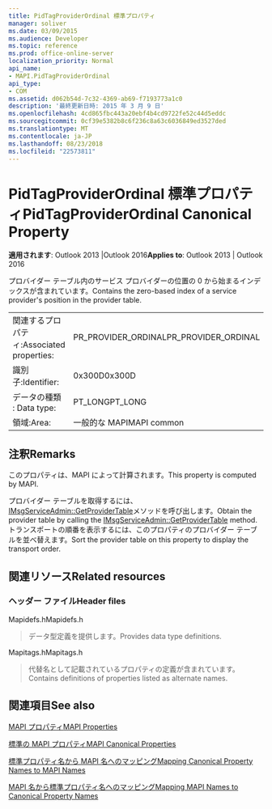 ```yaml
---
title: PidTagProviderOrdinal 標準プロパティ
manager: soliver
ms.date: 03/09/2015
ms.audience: Developer
ms.topic: reference
ms.prod: office-online-server
localization_priority: Normal
api_name:
- MAPI.PidTagProviderOrdinal
api_type:
- COM
ms.assetid: d062b54d-7c32-4369-ab69-f7193773a1c0
description: '最終更新日時: 2015 年 3 月 9 日'
ms.openlocfilehash: 4cd865fbc443a20ebf4b4cd9722fe52c44d5eddc
ms.sourcegitcommit: 0cf39e5382b8c6f236c8a63c6036849ed3527ded
ms.translationtype: MT
ms.contentlocale: ja-JP
ms.lasthandoff: 08/23/2018
ms.locfileid: "22573811"
---
```

# <a name="pidtagproviderordinal-canonical-property"></a><span data-ttu-id="230ff-103">PidTagProviderOrdinal 標準プロパティ</span><span class="sxs-lookup"><span data-stu-id="230ff-103">PidTagProviderOrdinal Canonical Property</span></span>

  
  
<span data-ttu-id="230ff-104">**適用されます**: Outlook 2013 |Outlook 2016</span><span class="sxs-lookup"><span data-stu-id="230ff-104">**Applies to**: Outlook 2013 | Outlook 2016</span></span> 
  
<span data-ttu-id="230ff-105">プロバイダー テーブル内のサービス プロバイダーの位置の 0 から始まるインデックスが含まれています。</span><span class="sxs-lookup"><span data-stu-id="230ff-105">Contains the zero-based index of a service provider's position in the provider table.</span></span>
  
|||
|:-----|:-----|
|<span data-ttu-id="230ff-106">関連するプロパティ:</span><span class="sxs-lookup"><span data-stu-id="230ff-106">Associated properties:</span></span>  <br/> |<span data-ttu-id="230ff-107">PR_PROVIDER_ORDINAL</span><span class="sxs-lookup"><span data-stu-id="230ff-107">PR_PROVIDER_ORDINAL</span></span>  <br/> |
|<span data-ttu-id="230ff-108">識別子:</span><span class="sxs-lookup"><span data-stu-id="230ff-108">Identifier:</span></span>  <br/> |<span data-ttu-id="230ff-109">0x300D</span><span class="sxs-lookup"><span data-stu-id="230ff-109">0x300D</span></span>  <br/> |
|<span data-ttu-id="230ff-110">データの種類 : </span><span class="sxs-lookup"><span data-stu-id="230ff-110">Data type:</span></span>  <br/> |<span data-ttu-id="230ff-111">PT_LONG</span><span class="sxs-lookup"><span data-stu-id="230ff-111">PT_LONG</span></span>  <br/> |
|<span data-ttu-id="230ff-112">領域:</span><span class="sxs-lookup"><span data-stu-id="230ff-112">Area:</span></span>  <br/> |<span data-ttu-id="230ff-113">一般的な MAPI</span><span class="sxs-lookup"><span data-stu-id="230ff-113">MAPI common</span></span>  <br/> |
   
## <a name="remarks"></a><span data-ttu-id="230ff-114">注釈</span><span class="sxs-lookup"><span data-stu-id="230ff-114">Remarks</span></span>

<span data-ttu-id="230ff-115">このプロパティは、MAPI によって計算されます。</span><span class="sxs-lookup"><span data-stu-id="230ff-115">This property is computed by MAPI.</span></span>
  
<span data-ttu-id="230ff-116">プロバイダー テーブルを取得するには、 [IMsgServiceAdmin::GetProviderTable](imsgserviceadmin-getprovidertable.md)メソッドを呼び出します。</span><span class="sxs-lookup"><span data-stu-id="230ff-116">Obtain the provider table by calling the [IMsgServiceAdmin::GetProviderTable](imsgserviceadmin-getprovidertable.md) method.</span></span> <span data-ttu-id="230ff-117">トランスポートの順番を表示するには、このプロパティのプロバイダー テーブルを並べ替えます。</span><span class="sxs-lookup"><span data-stu-id="230ff-117">Sort the provider table on this property to display the transport order.</span></span> 
  
## <a name="related-resources"></a><span data-ttu-id="230ff-118">関連リソース</span><span class="sxs-lookup"><span data-stu-id="230ff-118">Related resources</span></span>

### <a name="header-files"></a><span data-ttu-id="230ff-119">ヘッダー ファイル</span><span class="sxs-lookup"><span data-stu-id="230ff-119">Header files</span></span>

<span data-ttu-id="230ff-120">Mapidefs.h</span><span class="sxs-lookup"><span data-stu-id="230ff-120">Mapidefs.h</span></span>
  
> <span data-ttu-id="230ff-121">データ型定義を提供します。</span><span class="sxs-lookup"><span data-stu-id="230ff-121">Provides data type definitions.</span></span>
    
<span data-ttu-id="230ff-122">Mapitags.h</span><span class="sxs-lookup"><span data-stu-id="230ff-122">Mapitags.h</span></span>
  
> <span data-ttu-id="230ff-123">代替名として記載されているプロパティの定義が含まれています。</span><span class="sxs-lookup"><span data-stu-id="230ff-123">Contains definitions of properties listed as alternate names.</span></span>
    
## <a name="see-also"></a><span data-ttu-id="230ff-124">関連項目</span><span class="sxs-lookup"><span data-stu-id="230ff-124">See also</span></span>



[<span data-ttu-id="230ff-125">MAPI プロパティ</span><span class="sxs-lookup"><span data-stu-id="230ff-125">MAPI Properties</span></span>](mapi-properties.md)
  
[<span data-ttu-id="230ff-126">標準の MAPI プロパティ</span><span class="sxs-lookup"><span data-stu-id="230ff-126">MAPI Canonical Properties</span></span>](mapi-canonical-properties.md)
  
[<span data-ttu-id="230ff-127">標準プロパティ名から MAPI 名へのマッピング</span><span class="sxs-lookup"><span data-stu-id="230ff-127">Mapping Canonical Property Names to MAPI Names</span></span>](mapping-canonical-property-names-to-mapi-names.md)
  
[<span data-ttu-id="230ff-128">MAPI 名から標準プロパティ名へのマッピング</span><span class="sxs-lookup"><span data-stu-id="230ff-128">Mapping MAPI Names to Canonical Property Names</span></span>](mapping-mapi-names-to-canonical-property-names.md)

